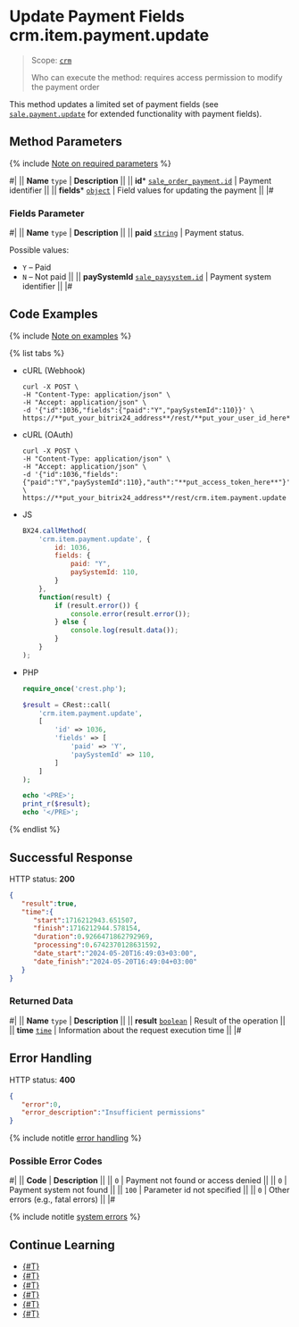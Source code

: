 # Update Payment Fields crm.item.payment.update

> Scope: [`crm`](../../../scopes/permissions.md)
>
> Who can execute the method: requires access permission to modify the payment order

This method updates a limited set of payment fields (see [`sale.payment.update`](../../../sale/payment/sale-payment-update.md) for extended functionality with payment fields).

## Method Parameters

{% include [Note on required parameters](../../../../_includes/required.md) %}

#|
|| **Name**
`type` | **Description** ||
|| **id***
[`sale_order_payment.id`](../../../sale/data-types.md#sale_order_payment) | Payment identifier ||
|| **fields***
[`object`](../../../../api-reference/data-types.md) | Field values for updating the payment  ||
|#

### Fields Parameter

#|
|| **Name**
`type` | **Description** ||
|| **paid**
[`string`](../../../../api-reference/data-types.md) | Payment status.

Possible values:
- `Y` – Paid
- `N` – Not paid ||
|| **paySystemId**
[`sale_paysystem.id`](../../../sale/data-types.md#sale_paysystem) | Payment system identifier
 ||
|#

## Code Examples

{% include [Note on examples](../../../../_includes/examples.md) %}

{% list tabs %}

- cURL (Webhook)

    ```http
    curl -X POST \
    -H "Content-Type: application/json" \
    -H "Accept: application/json" \
    -d '{"id":1036,"fields":{"paid":"Y","paySystemId":110}}' \
    https://**put_your_bitrix24_address**/rest/**put_your_user_id_here**/**put_your_webhook_here**/crm.item.payment.update
    ```

- cURL (OAuth) 

    ```http
    curl -X POST \
    -H "Content-Type: application/json" \
    -H "Accept: application/json" \
    -d '{"id":1036,"fields":{"paid":"Y","paySystemId":110},"auth":"**put_access_token_here**"}' \
    https://**put_your_bitrix24_address**/rest/crm.item.payment.update
    ```

- JS

    ```js
    BX24.callMethod(
        'crm.item.payment.update', {
            id: 1036,
            fields: {
                paid: "Y",
                paySystemId: 110,
            }
        },
        function(result) {
            if (result.error()) {
                console.error(result.error());
            } else {
                console.log(result.data());
            }
        }
    );
    ```

- PHP

    ```php
    require_once('crest.php');

    $result = CRest::call(
        'crm.item.payment.update',
        [
            'id' => 1036,
            'fields' => [
                'paid' => 'Y',
                'paySystemId' => 110,
            ]
        ]
    );

    echo '<PRE>';
    print_r($result);
    echo '</PRE>';
    ```

{% endlist %}

## Successful Response

HTTP status: **200**

```json
{
   "result":true,
   "time":{
      "start":1716212943.651507,
      "finish":1716212944.578154,
      "duration":0.9266471862792969,
      "processing":0.6742370128631592,
      "date_start":"2024-05-20T16:49:03+03:00",
      "date_finish":"2024-05-20T16:49:04+03:00"
   }
}
```

### Returned Data

#|
|| **Name**
`type` | **Description** ||
|| **result**
[`boolean`](../../../../api-reference/data-types.md) | Result of the operation  ||
|| **time**
[`time`](../../../../api-reference/data-types.md) | Information about the request execution time ||
|#

## Error Handling

HTTP status: **400**

```json
{
   "error":0,
   "error_description":"Insufficient permissions"
}
```

{% include notitle [error handling](../../../../_includes/error-info.md) %}

### Possible Error Codes

#|
|| **Code** | **Description** ||
|| `0` | Payment not found or access denied ||
|| `0` | Payment system not found  ||
|| `100` | Parameter id not specified ||
|| `0` | Other errors (e.g., fatal errors) ||
|#

{% include notitle [system errors](../../../../_includes/system-errors.md) %}

## Continue Learning

- [{#T}](./crm-item-payment-delete.md)
- [{#T}](./crm-item-payment-get.md)
- [{#T}](./crm-item-payment-list.md)
- [{#T}](./crm-item-payment-pay.md)
- [{#T}](./crm-item-payment-unpay.md)
- [{#T}](./crm-item-payment-add.md)